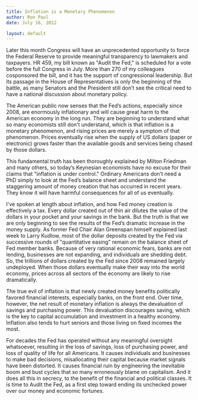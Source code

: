 ```yaml
---
title: Inflation is a Monetary Phenomenon
author: Ron Paul
date: July 16, 2012

layout: default
---
```


Later this month Congress will have an unprecedented opportunity to
force the Federal Reserve to provide meaningful transparency to
lawmakers and taxpayers. HR 459, my bill known as "Audit the Fed," is
scheduled for a vote before the full Congress in July. More than 270 of
my colleagues cosponsored the bill, and it has the support of
congressional leadership. But its passage in the House of
Representatives is only the beginning of the battle, as many Senators
and the President still don’t see the critical need to have a national
discussion about monetary policy.

The American public now senses that the Fed’s actions, especially since
2008, are enormously inflationary and will cause great harm to the
American economy in the long run. They are beginning to understand what
so many economists still don’t understand, which is that inflation is a
monetary phenomenon, and rising prices are merely a symptom of that
phenomenon.  Prices eventually rise when the supply of US dollars (paper
or electronic) grows faster than the available goods and services being
chased by those dollars.

This fundamental truth has been thoroughly explained by Milton Friedman
and many others, so today’s Keynesian economists have no excuse for
their claims that "inflation is under control."  Ordinary Americans
don’t need a PhD simply to look at the Fed’s balance sheet and
understand the staggering amount of money creation that has occurred in
recent years. They know it will have harmful consequences for all of us
eventually.

I've spoken at length about inflation, and how Fed money creation is
effectively a tax. Every dollar created out of thin air dilutes the
value of the dollars in your pocket and your savings in the bank. But
the truth is that we are only beginning to see the results of the Fed’s
dramatic increase in the money supply. As former Fed Chair Alan
Greenspan himself explained last week to Larry Kudlow, most of the
dollar deposits created by the Fed via successive rounds of
"quantitative easing" remain on the balance sheet of Fed member banks.
Because of very rational economic fears, banks are not lending,
businesses are not expanding, and individuals are shedding debt. So, the
trillions of dollars created by the Fed since 2008 remained largely
undeployed. When those dollars eventually make their way into the world
economy, prices across all sectors of the economy are likely to rise
dramatically.

The true evil of inflation is that newly created money benefits
politically favored financial interests, especially banks, on the front
end. Over time, however, the net result of monetary inflation is always
the devaluation of savings and purchasing power. This devaluation
discourages saving, which is the key to capital accumulation and
investment in a healthy economy. Inflation also tends to hurt seniors
and those living on fixed incomes the most.

For decades the Fed has operated without any meaningful oversight
whatsoever, resulting in the loss of savings, loss of purchasing power,
and loss of quality of life for all Americans. It causes individuals and
businesses to make bad decisions, misallocating their capital because
market signals have been distorted. It causes financial ruin by
engineering the inevitable boom and bust cycles that so many erroneously
blame on capitalism. And it does all this in secrecy, to the benefit of
the financial and political classes. It is time to Audit the Fed, as a
first step toward ending its unchecked power over our money and economic
fortunes.
